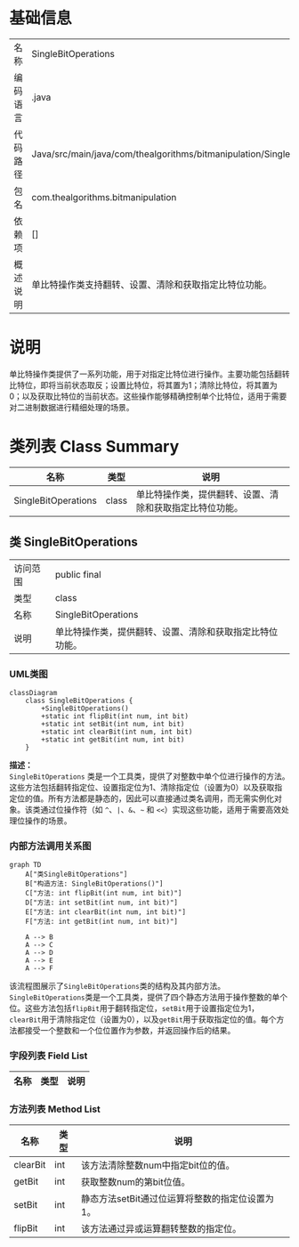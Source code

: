 # 基础信息

|      |      |
|------|------|
| 名称 | SingleBitOperations |
| 编码语言 | .java |
| 代码路径 | Java/src/main/java/com/thealgorithms/bitmanipulation/SingleBitOperations.java |
| 包名 | com.thealgorithms.bitmanipulation |
| 依赖项 | [] |
| 概述说明 | 单比特操作类支持翻转、设置、清除和获取指定比特位功能。 |

# 说明

单比特操作类提供了一系列功能，用于对指定比特位进行操作。主要功能包括翻转比特位，即将当前状态取反；设置比特位，将其置为1；清除比特位，将其置为0；以及获取比特位的当前状态。这些操作能够精确控制单个比特位，适用于需要对二进制数据进行精细处理的场景。

# 类列表 Class Summary

| 名称   | 类型  | 说明 |
|-------|------|-------------|
| SingleBitOperations | class | 单比特操作类，提供翻转、设置、清除和获取指定比特位功能。 |



## 类 SingleBitOperations

|      |      |
|------|------|
| 访问范围 | public final |
| 类型 | class |
| 名称 | SingleBitOperations |
| 说明 | 单比特操作类，提供翻转、设置、清除和获取指定比特位功能。 |


### UML类图

```mermaid
classDiagram
    class SingleBitOperations {
        +SingleBitOperations()
        +static int flipBit(int num, int bit)
        +static int setBit(int num, int bit)
        +static int clearBit(int num, int bit)
        +static int getBit(int num, int bit)
    }
```

**描述：**  
`SingleBitOperations` 类是一个工具类，提供了对整数中单个位进行操作的方法。这些方法包括翻转指定位、设置指定位为1、清除指定位（设置为0）以及获取指定位的值。所有方法都是静态的，因此可以直接通过类名调用，而无需实例化对象。该类通过位操作符（如 `^`、`|`、`&`、`~` 和 `<<`）实现这些功能，适用于需要高效处理位操作的场景。


### 内部方法调用关系图

```mermaid
graph TD
    A["类SingleBitOperations"]
    B["构造方法: SingleBitOperations()"]
    C["方法: int flipBit(int num, int bit)"]
    D["方法: int setBit(int num, int bit)"]
    E["方法: int clearBit(int num, int bit)"]
    F["方法: int getBit(int num, int bit)"]

    A --> B
    A --> C
    A --> D
    A --> E
    A --> F
```

该流程图展示了`SingleBitOperations`类的结构及其内部方法。`SingleBitOperations`类是一个工具类，提供了四个静态方法用于操作整数的单个位。这些方法包括`flipBit`用于翻转指定位，`setBit`用于设置指定位为1，`clearBit`用于清除指定位（设置为0），以及`getBit`用于获取指定位的值。每个方法都接受一个整数和一个位位置作为参数，并返回操作后的结果。

### 字段列表 Field List

| 名称  | 类型  | 说明 |
|-------|-------|------|

### 方法列表 Method List

| 名称  | 类型  | 说明 |
|-------|-------|------|
| clearBit | int | 该方法清除整数num中指定bit位的值。 |
| getBit | int | 获取整数num的第bit位值。 |
| setBit | int | 静态方法setBit通过位运算将整数的指定位设置为1。 |
| flipBit | int | 该方法通过异或运算翻转整数的指定位。 |




